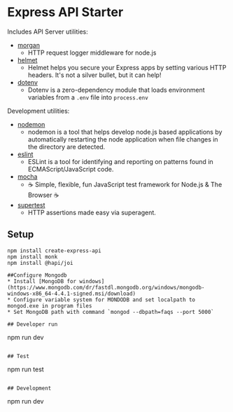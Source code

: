 # Express API Starter

Includes API Server utilities:

* [morgan](https://www.npmjs.com/package/morgan)
  * HTTP request logger middleware for node.js
* [helmet](https://www.npmjs.com/package/helmet)
  * Helmet helps you secure your Express apps by setting various HTTP headers. It's not a silver bullet, but it can help!
* [dotenv](https://www.npmjs.com/package/dotenv)
  * Dotenv is a zero-dependency module that loads environment variables from a `.env` file into `process.env`

Development utilities:

* [nodemon](https://www.npmjs.com/package/nodemon)
  * nodemon is a tool that helps develop node.js based applications by automatically restarting the node application when file changes in the directory are detected.
* [eslint](https://www.npmjs.com/package/eslint)
  * ESLint is a tool for identifying and reporting on patterns found in ECMAScript/JavaScript code.
* [mocha](https://www.npmjs.com/package/mocha)
  * ☕️ Simple, flexible, fun JavaScript test framework for Node.js & The Browser ☕️
* [supertest](https://www.npmjs.com/package/supertest)
  * HTTP assertions made easy via superagent.

## Setup

```
npm install create-express-api
npm install monk
npm install @hapi/joi

##Configure Mongodb
* Install [MongoDB for windows](https://www.mongodb.com/dr/fastdl.mongodb.org/windows/mongodb-windows-x86_64-4.4.1-signed.msi/download)
* Configure variable system for MONDODB and set localpath to mongod.exe in program files
* Set MongoDB path with command `mongod --dbpath=faqs --port 5000`

## Developer run

```
npm run dev
```

## Test

```
npm run test
```

## Development

```
npm run dev
```

